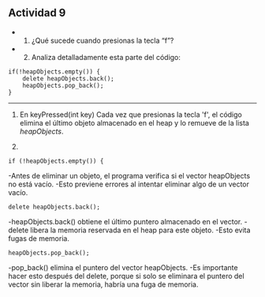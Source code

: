 Actividad 9
---
- 1. ¿Qué sucede cuando presionas la tecla “f”?
- 2. Analiza detalladamente esta parte del código:
  
```
if(!heapObjects.empty()) {
    delete heapObjects.back();
    heapObjects.pop_back();
}
```
---
1. En keyPressed(int key) Cada vez que presionas la tecla 'f', el código elimina el último objeto almacenado en el heap y lo remueve de la lista *heapObjects*.

2.
```
if (!heapObjects.empty()) {
```
-Antes de eliminar un objeto, el programa verifica si el vector heapObjects no está vacío.
-Esto previene errores al intentar eliminar algo de un vector vacío.

```
delete heapObjects.back();
```
-heapObjects.back() obtiene el último puntero almacenado en el vector.
-delete libera la memoria reservada en el heap para este objeto.
-Esto evita fugas de memoria.

```
heapObjects.pop_back();
```
-pop_back() elimina el puntero del vector heapObjects.
-Es importante hacer esto después del delete, porque si solo se eliminara el puntero del vector sin liberar la memoria, habría una fuga de memoria.



